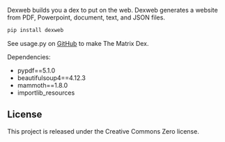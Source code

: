 Dexweb builds you a dex to put on the web. Dexweb generates a website from PDF, Powerpoint, document, text, and JSON files.

```bash
pip install dexweb
```

See usage.py on [GitHub](https://github.com/matrixdex/devpy) to make The Matrix Dex.



Dependencies:

- pypdf==5.1.0
- beautifulsoup4==4.12.3
- mammoth==1.8.0
- importlib_resources




## License

This project is released under the Creative Commons Zero license.